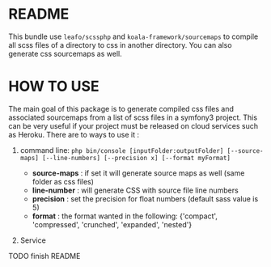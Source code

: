 README
======

This bundle use `leafo/scssphp` and `koala-framework/sourcemaps` to compile all scss files of a directory to css in
 another directory. You can also generate css sourcemaps as well.


HOW TO USE
==========
The main goal of this package is to generate compiled css files and associated sourcemaps from a list of scss files
in a symfony3 project. This can be very useful if your project must be released on cloud services such as Heroku.
There are to ways to use it :

1. command line: `php bin/console [inputFolder:outputFolder] [--source-maps] [--line-numbers]
                    [--precision x] [--format myFormat]`
   
   * **source-maps** : if set it will generate source maps as well (same folder as css files)
   * **line-number** : will generate CSS with source file line numbers
   * **precision** : set the precision for float numbers (default sass value is 5)
   * **format** : the format wanted in the following: {'compact', 'compressed', 'crunched', 'expanded', 'nested'}

2. Service 

TODO finish README